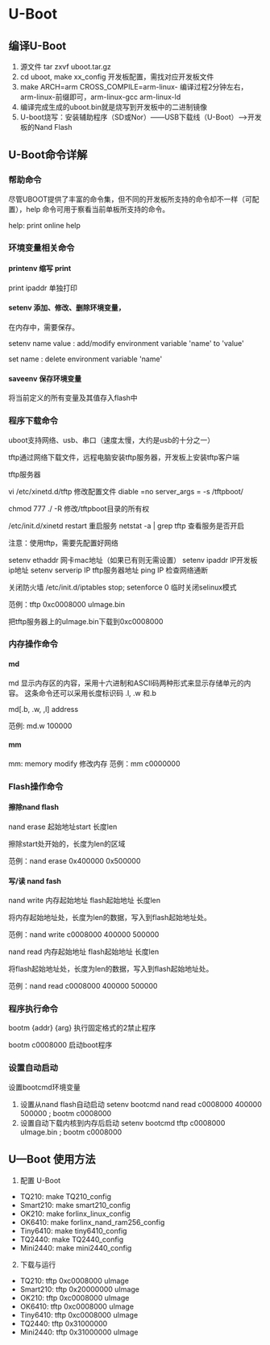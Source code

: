 # U-Boot

## 编译U-Boot

1. 源文件 tar zxvf uboot.tar.gz
2. cd uboot, make xx_config 开发板配置，需找对应开发板文件
3. make ARCH=arm CROSS_COMPILE=arm-linux-  编译过程2分钟左右，arm-linux-前缀即可，arm-linux-gcc arm-linux-ld
4. 编译完成生成的uboot.bin就是烧写到开发板中的二进制镜像
5. U-boot烧写：安装辅助程序（SD或Nor）——USB下载线（U-Boot）——>开发板的Nand Flash

## U-Boot命令详解
### 帮助命令
尽管UBOOT提供了丰富的命令集，但不同的开发板所支持的命令却不一样（可配置），help 命令可用于察看当前单板所支持的命令。

help: print online help

### 环境变量相关命令

#### printenv 缩写 print

print ipaddr 单独打印

#### setenv 添加、修改、删除环境变量，
在内存中，需要保存。

setenv name value : add/modify environment variable 'name' to 'value'

set name : delete environment variable 'name'

#### saveenv 保存环境变量

将当前定义的所有变量及其值存入flash中

### 程序下载命令
uboot支持网络、usb、串口（速度太慢，大约是usb的十分之一）

tftp通过网络下载文件，远程电脑安装tftp服务器，开发板上安装tftp客户端

tftp服务器

vi /etc/xinetd.d/tftp 修改配置文件
diable =no
server_args = -s /tftpboot/  

chmod 777 ./ -R 修改/tftpboot目录的所有权

/etc/init.d/xinetd restart 重启服务
netstat -a | grep tftp 查看服务是否开启


注意：使用tftp，需要先配置好网络

setenv ethaddr 网卡mac地址（如果已有则无需设置）
setenv ipaddr IP开发板ip地址
setenv serverip IP tftp服务器地址
ping IP 检查网络通断

关闭防火墙 /etc/init.d/iptables stop; setenforce 0 临时关闭selinux模式

范例：tftp 0xc0008000 uImage.bin

把tftp服务器上的uImage.bin下载到0xc0008000

### 内存操作命令
#### md

md 显示内存区的内容，采用十六进制和ASCII码两种形式来显示存储单元的内容。 这条命令还可以采用长度标识码 .l, .w 和.b

md[.b, .w, ,l] address

范例: md.w 100000
#### mm
mm: memory modify 修改内存
范例：mm c0000000

### Flash操作命令

#### 擦除nand flash

nand erase 起始地址start 长度len

擦除start处开始的，长度为len的区域

范例：nand erase 0x400000 0x500000

#### 写/读 nand fash

nand write 内存起始地址 flash起始地址 长度len

将内存起始地址处，长度为len的数据，写入到flash起始地址处。

范例：nand write c0008000 400000 500000


nand read 内存起始地址 flash起始地址 长度len

将flash起始地址处，长度为len的数据，写入到flash起始地址处。

范例：nand read c0008000 400000 500000

### 程序执行命令

bootm {addr} {arg} 执行固定格式的2禁止程序

bootm c0008000 启动boot程序

### 设置自动启动
设置bootcmd环境变量

1. 设置从nand flash自动启动 setenv bootcmd nand read c0008000 400000 500000 \; bootm c0008000
2. 设置自动下载内核到内存后启动 setenv bootcmd tftp c0008000 uImage.bin \; bootm c0008000


## U—Boot 使用方法

1. 配置 U-Boot
- TQ210: make TQ210_config
- Smart210: make smart210_config
- OK210: make forlinx_linux_config
- OK6410: make forlinx_nand_ram256_config
- Tiny6410: make tiny6410_config
- TQ2440: make TQ2440_config
- Mini2440: make mini2440_config
2. 下载与运行
- TQ210: tftp 0xc0008000 uImage
- Smart210: tftp 0x20000000 uImage
- OK210: tftp 0xc0008000 uImage
- OK6410: tftp 0xc0008000 uImage
- Tiny6410: tftp 0xc0008000 uImage
- TQ2440: tftp 0x31000000
- Mini2440: tftp 0x31000000 uImage 